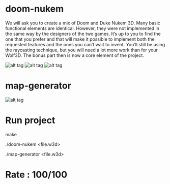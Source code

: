 # doom-nukem
We will ask you to create a mix of Doom and Duke Nukem 3D. Many basic functional
elements are identical. However, they were not implemented in the same way by the designers of the two games. It’s up to you to find the one that you prefer and that will make
it possible to implement both the requested features and the ones you can’t wait to invent.
You’ll still be using the raycasting technique, but you will need a lot more work than
for your Wolf3D. The bonus part then is now a core element of the project.

![alt tag](https://user-images.githubusercontent.com/34480775/52217940-d169f400-2899-11e9-8641-344249669b02.png)
![alt tag](https://user-images.githubusercontent.com/34480775/52216949-be562480-2897-11e9-8e2c-45304c04b301.png)
![alt tag]()

# map-generator
![alt tag](https://user-images.githubusercontent.com/34480775/52216499-a29e4e80-2896-11e9-9cac-cb610fa34f51.png)

# Run project
make

./doom-nukem <file.w3d> 

./map-generator <file.w3d> 

# Rate : 100/100
